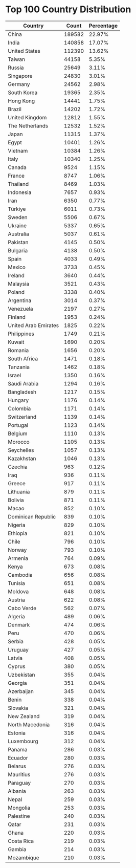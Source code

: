 # Top 100 Country Distribution
| Country | Count | Percentage |
|----|----|----|
| China | 189582 | 22.97% |
| India | 140858 | 17.07% |
| United States | 112390 | 13.62% |
| Taiwan | 44158 | 5.35% |
| Russia | 25649 | 3.11% |
| Singapore | 24830 | 3.01% |
| Germany | 24562 | 2.98% |
| South Korea | 19365 | 2.35% |
| Hong Kong | 14441 | 1.75% |
| Brazil | 14202 | 1.72% |
| United Kingdom | 12812 | 1.55% |
| The Netherlands | 12532 | 1.52% |
| Japan | 11315 | 1.37% |
| Egypt | 10401 | 1.26% |
| Vietnam | 10384 | 1.26% |
| Italy | 10340 | 1.25% |
| Canada | 9524 | 1.15% |
| France | 8747 | 1.06% |
| Thailand | 8469 | 1.03% |
| Indonesia | 7657 | 0.93% |
| Iran | 6350 | 0.77% |
| Türkiye | 6011 | 0.73% |
| Sweden | 5506 | 0.67% |
| Ukraine | 5337 | 0.65% |
| Australia | 5037 | 0.61% |
| Pakistan | 4145 | 0.50% |
| Bulgaria | 4138 | 0.50% |
| Spain | 4033 | 0.49% |
| Mexico | 3733 | 0.45% |
| Ireland | 3640 | 0.44% |
| Malaysia | 3521 | 0.43% |
| Poland | 3338 | 0.40% |
| Argentina | 3014 | 0.37% |
| Venezuela | 2197 | 0.27% |
| Finland | 1953 | 0.24% |
| United Arab Emirates | 1825 | 0.22% |
| Philippines | 1749 | 0.21% |
| Kuwait | 1690 | 0.20% |
| Romania | 1656 | 0.20% |
| South Africa | 1471 | 0.18% |
| Tanzania | 1462 | 0.18% |
| Israel | 1350 | 0.16% |
| Saudi Arabia | 1294 | 0.16% |
| Bangladesh | 1217 | 0.15% |
| Hungary | 1176 | 0.14% |
| Colombia | 1171 | 0.14% |
| Switzerland | 1139 | 0.14% |
| Portugal | 1123 | 0.14% |
| Belgium | 1110 | 0.13% |
| Morocco | 1105 | 0.13% |
| Seychelles | 1057 | 0.13% |
| Kazakhstan | 1046 | 0.13% |
| Czechia | 963 | 0.12% |
| Iraq | 936 | 0.11% |
| Greece | 917 | 0.11% |
| Lithuania | 879 | 0.11% |
| Bolivia | 871 | 0.11% |
| Macao | 852 | 0.10% |
| Dominican Republic | 839 | 0.10% |
| Nigeria | 829 | 0.10% |
| Ethiopia | 821 | 0.10% |
| Chile | 796 | 0.10% |
| Norway | 793 | 0.10% |
| Armenia | 764 | 0.09% |
| Kenya | 673 | 0.08% |
| Cambodia | 656 | 0.08% |
| Tunisia | 651 | 0.08% |
| Moldova | 648 | 0.08% |
| Austria | 622 | 0.08% |
| Cabo Verde | 562 | 0.07% |
| Algeria | 489 | 0.06% |
| Denmark | 474 | 0.06% |
| Peru | 470 | 0.06% |
| Serbia | 428 | 0.05% |
| Uruguay | 427 | 0.05% |
| Latvia | 408 | 0.05% |
| Cyprus | 380 | 0.05% |
| Uzbekistan | 355 | 0.04% |
| Georgia | 351 | 0.04% |
| Azerbaijan | 345 | 0.04% |
| Benin | 338 | 0.04% |
| Slovakia | 321 | 0.04% |
| New Zealand | 319 | 0.04% |
| North Macedonia | 316 | 0.04% |
| Estonia | 316 | 0.04% |
| Luxembourg | 312 | 0.04% |
| Panama | 286 | 0.03% |
| Ecuador | 280 | 0.03% |
| Belarus | 276 | 0.03% |
| Mauritius | 276 | 0.03% |
| Paraguay | 270 | 0.03% |
| Albania | 263 | 0.03% |
| Nepal | 259 | 0.03% |
| Mongolia | 253 | 0.03% |
| Palestine | 240 | 0.03% |
| Qatar | 231 | 0.03% |
| Ghana | 220 | 0.03% |
| Costa Rica | 219 | 0.03% |
| Gambia | 214 | 0.03% |
| Mozambique | 210 | 0.03% |
